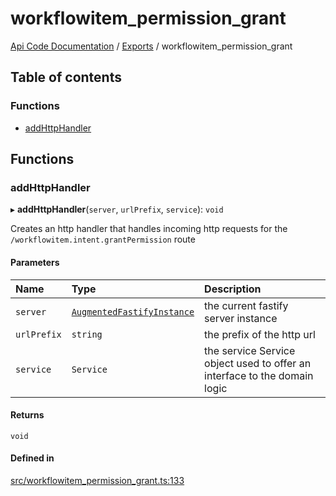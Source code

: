 # workflowitem\_permission\_grant
 
[Api Code Documentation](../README.md) / [Exports](../modules.md) / workflowitem\_permission\_grant

## Table of contents

### Functions

- [addHttpHandler](workflowitem_permission_grant.md#addhttphandler)

## Functions

### addHttpHandler

▸ **addHttpHandler**(`server`, `urlPrefix`, `service`): `void`

Creates an http handler that handles incoming http requests for the `/workflowitem.intent.grantPermission` route

#### Parameters

| Name | Type | Description |
| :------ | :------ | :------ |
| `server` | [`AugmentedFastifyInstance`](../interfaces/types.AugmentedFastifyInstance.md) | the current fastify server instance |
| `urlPrefix` | `string` | the prefix of the http url |
| `service` | `Service` | the service Service object used to offer an interface to the domain logic |

#### Returns

`void`

#### Defined in

[src/workflowitem_permission_grant.ts:133](https://github.com/openkfw/TruBudget/blob/648f2bb/api/src/workflowitem_permission_grant.ts#L133)
